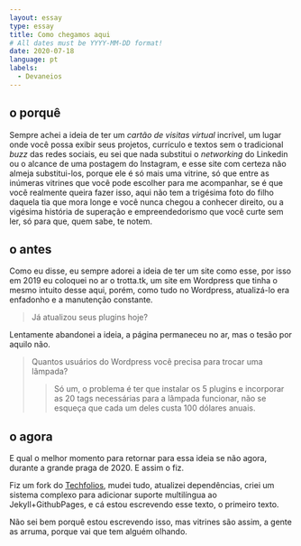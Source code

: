 ```yaml
---
layout: essay
type: essay
title: Como chegamos aqui
# All dates must be YYYY-MM-DD format!
date: 2020-07-18
language: pt
labels:
  - Devaneios
---
```

## o porquê
Sempre achei a ideia de ter um *cartão de visitas virtual* incrível, um lugar onde você possa exibir seus projetos, currículo e textos sem o tradicional *buzz* das redes sociais, eu sei que nada substitui o *networking* do Linkedin ou o alcance de uma postagem do Instagram, e esse site com certeza não almeja substitui-los, porque ele é só mais uma vitrine, só que entre as inúmeras vitrines que você pode escolher para me acompanhar, se é que você realmente queira fazer isso, aqui não tem a trigésima foto do filho daquela tia que mora longe e você nunca chegou a conhecer direito, ou a vigésima história de superação e empreendedorismo que você curte sem ler, só para que, quem sabe, te notem.

## o antes
Como eu disse, eu sempre adorei a ideia de ter um site como esse, por isso em 2019 eu coloquei no ar o trotta.tk, um site em Wordpress que tinha o mesmo intuito desse aqui, porém, como tudo no Wordpress, atualizá-lo era enfadonho e a manutenção constante. 

> Já atualizou seus plugins hoje?

Lentamente abandonei a ideia, a página permaneceu no ar, mas o tesão por aquilo não.

> Quantos usuários do Wordpress você precisa para trocar uma lâmpada?
> > Só um, o problema é ter que instalar os 5 plugins e incorporar as 20 tags necessárias para a lâmpada funcionar, não se esqueça que cada um deles custa 100 dólares anuais.

## o agora
E qual o melhor momento para retornar para essa ideia se não agora, durante a grande praga de 2020. E assim o fiz.

Fiz um fork do [Techfolios](https://techfolios.github.io/), mudei tudo, atualizei dependências, criei um sistema complexo para adicionar suporte multilíngua ao Jekyll+GithubPages, e cá estou escrevendo esse texto, o primeiro texto. 

Não sei bem porquê estou escrevendo isso, mas vitrines são assim, a gente as arruma, porque vai que tem alguém olhando.